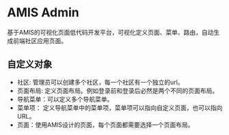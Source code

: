 # AMIS Admin

基于AMIS的可视化页面低代码开发平台，可视化定义页面、菜单、路由，自动生成前端社区应用页面。

## 自定义对象

- 社区: 管理员可以创建多个社区，每一个社区有一个独立的url。
- 页面布局: 定义页面布局。例如登录前和登录后必然是两个不同的页面布局。
- 导航菜单：可以定义多个导航菜单。
- 菜单项： 定义导航菜单中的菜单项，菜单项可以指向自定义页面，也可以指向URL。
- 页面：使用AMIS设计的页面，每个页面都需要选择一个页面布局。

